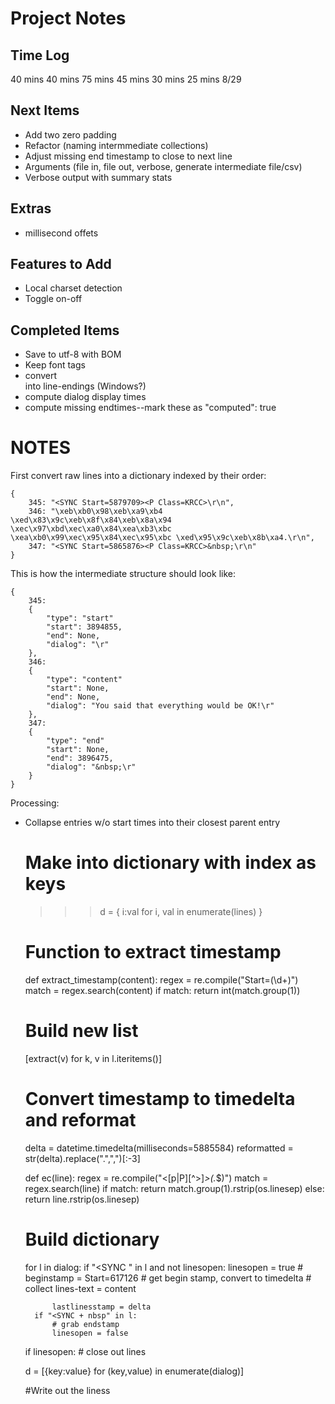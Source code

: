 Project Notes
=============

Time Log
--------
40 mins
40 mins
75 mins
45 mins
30 mins
25 mins 8/29


Next Items
----------
- Add two zero padding
- Refactor (naming intermmediate collections)
- Adjust missing end timestamp to close to next line
- Arguments (file in, file out, verbose, generate intermediate file/csv)
- Verbose output with summary stats

Extras
------
- millisecond offets


Features to Add
---------------
- Local charset detection
- Toggle on-off


Completed Items
---------------
- Save to utf-8 with BOM
- Keep font tags
- convert <br> into line-endings (Windows?)
- compute dialog display times
- compute missing endtimes--mark these as "computed": true


NOTES
=====
First convert raw lines into a dictionary indexed by their order:


	{ 
		345: "<SYNC Start=5879709><P Class=KRCC>\r\n",
		346: "\xeb\xb0\x98\xeb\xa9\xb4 \xed\x83\x9c\xeb\x8f\x84\xeb\x8a\x94 \xec\x97\xbd\xec\xa0\x84\xea\xb3\xbc \xea\xb0\x99\xec\x95\x84\xec\x95\xbc \xed\x95\x9c\xeb\x8b\xa4.\r\n",
		347: "<SYNC Start=5865876><P Class=KRCC>&nbsp;\r\n"
	}	


This is how the intermediate structure should look like:

    { 
    	345:
    	{
    		"type": "start"
    		"start": 3894855, 
    		"end": None, 
    		"dialog": "\r"
    	},	
    	346:
    	{ 
    		"type": "content"
    		"start": None, 
    		"end": None, 
    		"dialog": "You said that everything would be OK!\r"
    	},
    	347:
    	{ 
    		"type": "end"
    		"start": None, 
    		"end": 3896475, 
    		"dialog": "&nbsp;\r"
    	}
    }

Processing:
- Collapse entries w/o start times into their closest parent entry

    # Make into dictionary with index as keys
    >>> d = { i:val for i, val in enumerate(lines) }

    # Function to extract timestamp
    def extract_timestamp(content):
      regex = re.compile("Start=(\d+)")
      match = regex.search(content)
      if match:
      	return int(match.group(1))

    # Build new list
    [extract(v) for k, v in l.iteritems()]

    # Convert timestamp to timedelta and reformat
    delta = datetime.timedelta(milliseconds=5885584)
    reformatted = str(delta).replace(".",",")[:-3]


    def ec(line):
      regex = re.compile("<[p|P][^>]*>(.*$)")
      match = regex.search(line)
      if match:
    	return match.group(1).rstrip(os.linesep)
      else:
      	return line.rstrip(os.linesep)


    # Build dictionary

    for l in dialog:
        if "<SYNC " in l and not linesopen:
            linesopen = true
            # beginstamp = Start=617126
            # get begin stamp, convert to timedelta
            # collect lines-text = content

            lastlinesstamp = delta
        if "<SYNC + nbsp" in l:
            # grab endstamp
            linesopen = false

    if linesopen:
        # close out lines

    d = [{key:value} for (key,value) in enumerate(dialog)]


    #Write out the liness